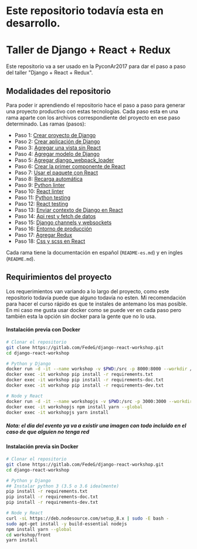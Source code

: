 # Este repositorio todavía esta en desarrollo.

# Taller de Django + React + Redux
Este repositorio va a ser usado en la PyconAr2017 para dar el paso a paso del taller
"Django + React + Redux".

## Modalidades del repositorio
Para poder ir aprendiendo el repositorio hace el paso a paso para generar una
proyecto productivo con estas tecnologías.
Cada paso esta en una rama aparte con los archivos correspondiente del proyecto
en ese paso determinado.
Las ramas (pasos):
- Paso 1: [Crear proyecto de Django](/es/step1_create_project)
- Paso 2: [Crear aplicación de Django](/es/step2_create_django_app)
- Paso 3: [Agregar una vista sin React](/es/step3_add_non_react_views)
- Paso 4: [Agregar modelo de Django](/es/step4_add_django_models)
- Paso 5: [Agregar django_webpack_loader](/es/step5_add_django_webpack_loader)
- Paso 6: [Crear la primer componente de React](/es/step6_create_first_react_component)
- Paso 7: [Usar el paquete con React](/es/step7_use_the_bundle)
- Paso 8: [Recarga automática](/es/step8_hot_reloading)
- Paso 9: [Python linter](/es/step9_python_linter)
- Paso 10: [React linter](/es/step10_react_linter)
- Paso 11: [Python testing](/es/step11_python_testing)
- Paso 12: [React testing](/es/step12_react_testing)
- Paso 13: [Enviar contexto de Django en React](/es/step13_django_context_in_react)
- Paso 14: [Api rest y fetch de datos](/es/step14_api_rest)
- Paso 15: [Django channels y websockets](/es/step15_websockets_and_channels)
- Paso 16: [Entorno de producción](/es/step16_going_to_production)
- Paso 17: [Agregar Redux](/es/step17_add_redux)
- Paso 18: [Css y scss en React](/es/step18_inline_styles)

Cada rama tiene la documentación en español (`README-es.md`) y en ingles (`README.md`).

## Requirimientos del proyecto
Los requerimientos van variando a lo largo del proyecto, como este repositorio todavía
puede que alguno todavía no esten.
Mi recomendación para hacer el curso rápido es que te instales de antemano los mas posible.
En mi caso me gusta usar docker como se puede ver en cada paso pero también esta la
opción sin docker para la gente que no lo usa.

#### Instalación previa con Docker
```bash
# Clonar el repositorio
git clone https://gitlab.com/FedeG/django-react-workshop.git
cd django-react-workshop

# Python y Django
docker run -d -it --name workshop -v $PWD:/src -p 8000:8000 --workdir /src python:3.6 bash
docker exec -it workshop pip install -r requirements.txt
docker exec -it workshop pip install -r requirements-doc.txt
docker exec -it workshop pip install -r requirements-dev.txt

# Node y React
docker run -d -it --name workshopjs -v $PWD:/src -p 3000:3000 --workdir /src/workshop/front node:8 bash
docker exec -it workshopjs npm install yarn --global
docker exec -it workshopjs yarn install
```
##### Nota: el dia del evento ya va a existir una imagen con todo incluido en el caso de que alguien no tenga red

#### Instalación previa sin Docker
```bash
# Clonar el repositorio
git clone https://gitlab.com/FedeG/django-react-workshop.git
cd django-react-workshop

# Python y Django
## Instalar python 3 (3.5 o 3.6 idealmente)
pip install -r requirements.txt
pip install -r requirements-doc.txt
pip install -r requirements-dev.txt

# Node y React
curl -sL https://deb.nodesource.com/setup_8.x | sudo -E bash -
sudo apt-get install -y build-essential nodejs
npm install yarn --global
cd workshop/front
yarn install
```
